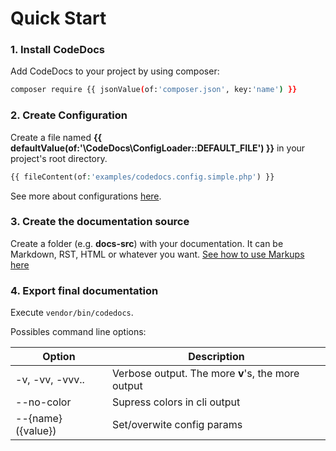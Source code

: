 # Quick Start


### 1. Install CodeDocs

Add CodeDocs to your project by using composer:

```bash
composer require {{ jsonValue(of:'composer.json', key:'name') }}
```


### 2. Create Configuration

Create a file named **{{ defaultValue(of:'\CodeDocs\ConfigLoader::DEFAULT_FILE') }}**
in your project's root directory.

```php
{{ fileContent(of:'examples/codedocs.config.simple.php') }}
```

See more about configurations [here](configuration.md).


### 3. Create the documentation source

Create a folder (e.g. **docs-src**) with your documentation.
It can be Markdown, RST, HTML or whatever you want.
[See how to use Markups here](markups.md)


### 4. Export final documentation

Execute `vendor/bin/codedocs`.

Possibles command line options:

| Option             | Description
| ------------------ | -----------
| -v, -vv, -vvv..    | Verbose output. The more **v**'s, the more output
| --no-color         | Supress colors in cli output
| --{name} ({value}) | Set/overwite config params
